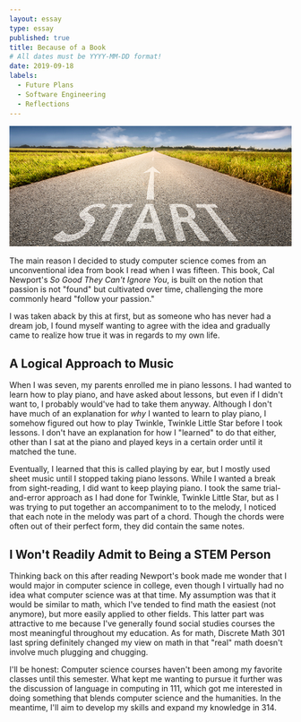 ```yaml
---
layout: essay
type: essay
published: true
title: Because of a Book
# All dates must be YYYY-MM-DD format!
date: 2019-09-18
labels:
  - Future Plans
  - Software Engineering
  - Reflections
---
```



<img class="ui medium left floated image" src="../images/whyCS.jpg">

The main reason I decided to study computer science comes from an unconventional idea from book I read when I was fifteen. This book, Cal Newport's *So Good They Can't Ignore You*, is built on the notion that passion is not "found" but cultivated over time, challenging the more commonly heard "follow your passion."

I was taken aback by this at first, but as someone who has never had a dream job, I found myself wanting to agree with the idea and gradually came to realize how true it was in regards to my own life. 

## A Logical Approach to Music

When I was seven, my parents enrolled me in piano lessons. I had wanted to learn how to play piano, and have asked about lessons, but even if I didn't want to, I probably would've had to take them anyway. Although I don't have much of an explanation for *why* I wanted to learn to play piano, I somehow figured out how to play Twinkle, Twinkle Little Star before I took lessons. I don't have an explanation for how I "learned" to do that either, other than I sat at the piano and played keys in a certain order until it matched the tune. 

Eventually, I learned that this is called playing by ear, but I mostly used sheet music until I stopped taking piano lessons. While I wanted a break from sight-reading, I did want to keep playing piano. I took the same trial-and-error approach as I had done for Twinkle, Twinkle Little Star, but as I was trying to put together an accompaniment to to the melody, I noticed that each note in the melody was part of a chord. Though the chords were often out of their perfect form, they did contain the same notes. 

## I Won't Readily Admit to Being a STEM Person

Thinking back on this after reading Newport's book made me wonder that I would major in computer science in college, even though I virtually had no idea what computer science was at that time. My assumption was that it would be similar to math, which I've tended to find math the easiest (not anymore), but more easily applied to other fields. This latter part was attractive to me because I've generally found social studies courses the most meaningful throughout my education. As for math, Discrete Math 301 last spring definitely changed my view on math in that "real" math doesn't involve much plugging and chugging.

I'll be honest: Computer science courses haven't been among my favorite classes until this semester. What kept me wanting to pursue it further was the discussion of language in computing in 111, which got me interested in doing something that blends computer science and the humanities. In the meantime, I'll aim to develop my skills and expand my knowledge in 314.
